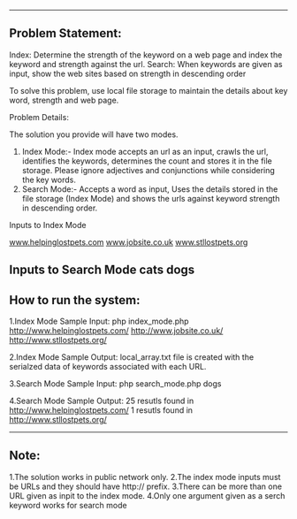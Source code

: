 ------------------------------------------------------------------------------------------------
Problem Statement:
-----------------------------------------------------------------------------------------------

Index: Determine the strength of the keyword on a web page and index the keyword and strength against the url.
Search: When keywords are given as input, show the web sites based on strength in descending order

To solve this problem, use local file storage to maintain the details about key word, strength and web page.

Problem Details:

The solution you provide will have two modes.

1. Index Mode:- Index mode accepts an url as an input, crawls the url, identifies the keywords, determines the count and stores it in the file storage. Please ignore adjectives and conjunctions while considering the key words.
2. Search Mode:- Accepts a word as input, Uses the details stored in the file storage (Index Mode) and shows the urls against keyword strength in descending order.

Inputs to Index Mode

www.helpinglostpets.com
www.jobsite.co.uk
www.stllostpets.org

Inputs to Search Mode
cats
dogs
---------------------------------------------------------------------------------------------
How to run the system:
----------------------------------------------------------------------------------------------

1.Index Mode Sample Input:
   php index_mode.php http://www.helpinglostpets.com/ http://www.jobsite.co.uk/ http://www.stllostpets.org/
 
2.Index Mode Sample Output:
  local_array.txt file is created with the serialzed data of keywords associated with each URL.

3.Search Mode Sample Input:
  php search_mode.php dogs
  
4.Search Mode Sample Output:
  25 resutls found in http://www.helpinglostpets.com/ 
  1 resutls found in http://www.stllostpets.org/ 
  
---------------------------------------------------------------------------------------------------
Note:
---------------------------------------------------------------------------------------------------
1.The solution works in public network only.
2.The index mode inputs must be URLs and they should have http:// prefix.
3.There can be more than one URL given as inpit to the index mode.
4.Only one argument given as a serch keyword works for search mode

  
  


  





